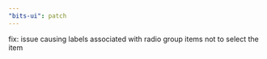```yaml
---
"bits-ui": patch
---
```


fix: issue causing labels associated with radio group items not to select the item
